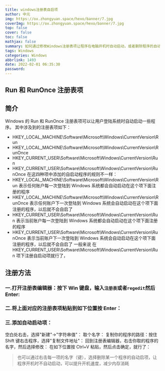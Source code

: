 ```yaml
---
title: windows注册表自启项
author: 中元
img: https://ox.zhongyuan.space/hexo/banner/7.jpg
coverImg: https://ox.zhongyuan.space/hexo/banner/7.jpg
top: false
cover: false
toc: false
mathjax: false
summary: 如何通过修改Windows注册表项让程序在电脑开机时自动启动，或者删除程序的自动启动
tags: Windows
categories: Windows
abbrlink: 1493
date: 2022-02-01 06:35:30
password:
---
```


## Run 和 RunOnce 注册表项

## 简介

Windows 的 Run 和 RunOnce 注册表项可以让用户登陆系统时自动启动一些程序。
其中涉及到的注册表项如下：

- HKEY_LOCAL_MACHINE\Software\Microsoft\Windows\CurrentVersion\Run
- HKEY_LOCAL_MACHINE\Software\Microsoft\Windows\CurrentVersion\RunOnce
- HKEY_CURRENT_USER\Software\Microsoft\Windows\CurrentVersion\Run
- HKEY_CURRENT_USER\Software\Microsoft\Windows\CurrentVersion\RunOnce
  在这四种项中添加的自启动程序的规则不一样：
- HKEY_LOCAL_MACHINE\Software\Microsoft\Windows\CurrentVersion\Run 表示任何账户每一次登陆到 Windows 系统都会自动启动在这个项下面注册的程序
- HKEY_LOCAL_MACHINE\Software\Microsoft\Windows\CurrentVersion\RunOnce 表示任何账户下一次登陆到 Windows 系统会自动启动在这个项下面注册的程序，以后就不会自启了
- HKEY_CURRENT_USER\Software\Microsoft\Windows\CurrentVersion\Run 表示当前账户每一次登陆到 Windows 系统都会自动启动在这个项下面注册的程序
- HKEY_CURRENT_USER\Software\Microsoft\Windows\CurrentVersion\RunOnce 表示当前账户下一次登陆到 Windows 系统会自动启动在这个项下面注册的程序，以后就不会自启了
  一般来说
  在 HKEY_CURRENT_USER\Software\Microsoft\Windows\CurrentVersion\Run 项下注册自启动项就行了，

## 注册方法

### 一.打开注册表编辑器：按下 Win 键盘，输入`注册表`或者`regedit`然后 Enter:

### 二.将上面对应的注册表项粘贴到如下位置按 Enter：

### 三.添加自动启动项：

空白处右击，选择"新建"->"字符串值"：
取个名字：
复制你的程序的路径：按住 Shift 键右击程序，选择"复制文件地址"：
回到注册表编辑器，右击你取的程序的名字，然后选择修改：
在如下位置按 Ctrl+V 粘贴，然后点击确定，就行了：

> 也可以通过右击每一项的名字（键），选择删除某一个程序的自动启项，让程序开机时不自动启动，可以提升开机速度，减少内存消耗
